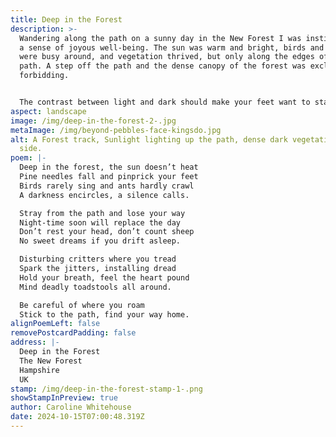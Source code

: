 ```yaml
---
title: Deep in the Forest
description: >-
  Wandering along the path on a sunny day in the New Forest I was instilled with
  a sense of joyous well-being. The sun was warm and bright, birds and insects
  were busy around, and vegetation thrived, but only along the edges of the
  path. A step off the path and the dense canopy of the forest was excluding and
  forbidding.


  The contrast between light and dark should make your feet want to stay firmly on the path, but the mind's curiosity sometimes pulls in the wrong direction and then your feet just have to follow. Getting lost in the forest ignites the imagination.
aspect: landscape
image: /img/deep-in-the-forest-2-.jpg
metaImage: /img/beyond-pebbles-face-kingsdo.jpg
alt: A Forest track, Sunlight lighting up the path, dense dark vegetation either
  side.
poem: |-
  Deep in the forest, the sun doesn’t heat
  Pine needles fall and pinprick your feet
  Birds rarely sing and ants hardly crawl
  A darkness encircles, a silence calls.

  Stray from the path and lose your way
  Night-time soon will replace the day
  Don’t rest your head, don’t count sheep
  No sweet dreams if you drift asleep.

  Disturbing critters where you tread
  Spark the jitters, installing dread
  Hold your breath, feel the heart pound
  Mind deadly toadstools all around.

  Be careful of where you roam
  Stick to the path, find your way home.
alignPoemLeft: false
removePostcardPadding: false
address: |-
  Deep in the Forest
  The New Forest
  Hampshire
  UK
stamp: /img/deep-in-the-forest-stamp-1-.png
showStampInPreview: true
author: Caroline Whitehouse
date: 2024-10-15T07:00:48.319Z
---
```

